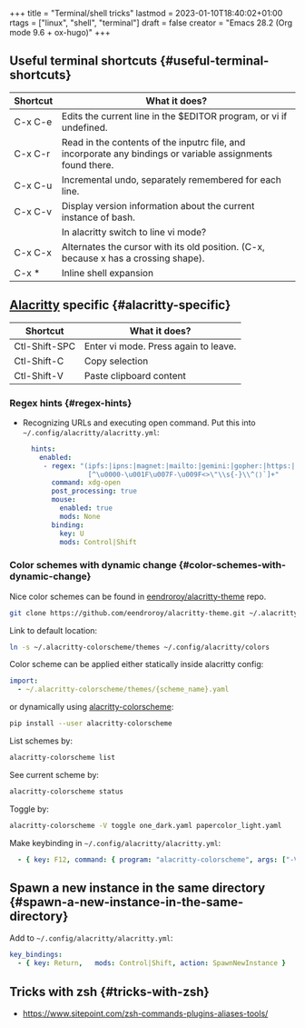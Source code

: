 +++
title = "Terminal/shell tricks"
lastmod = 2023-01-10T18:40:02+01:00
rtags = ["linux", "shell", "terminal"]
draft = false
creator = "Emacs 28.2 (Org mode 9.6 + ox-hugo)"
+++

## Useful terminal shortcuts {#useful-terminal-shortcuts}

| Shortcut | What it does?                                                                                               |
|----------|-------------------------------------------------------------------------------------------------------------|
| C-x C-e  | Edits the current line in the $EDITOR program, or vi if undefined.                                          |
| C-x C-r  | Read in the contents of the inputrc file, and incorporate any bindings or variable assignments found there. |
| C-x C-u  | Incremental undo, separately remembered for each line.                                                      |
| C-x C-v  | Display version information about the current instance of bash.                                             |
|          | In alacritty switch to line vi mode?                                                                        |
| C-x C-x  | Alternates the cursor with its old position. (C-x, because x has a crossing shape).                         |
| C-x \*   | Inline shell expansion                                                                                      |


## [Alacritty](https://alacritty.org/) specific {#alacritty-specific}

| Shortcut      | What it does?                        |
|---------------|--------------------------------------|
| Ctl-Shift-SPC | Enter vi mode. Press again to leave. |
| Ctl-Shift-C   | Copy selection                       |
| Ctl-Shift-V   | Paste clipboard content              |


### Regex hints {#regex-hints}

-   Recognizing URLs and executing open command. Put this into
    `~/.config/alacritty/alacritty.yml`:
    ```yaml
      hints:
        enabled:
    ​     - regex: "(ipfs:|ipns:|magnet:|mailto:|gemini:|gopher:|https:|http:|news:|file:|git:|ssh:|ftp:)\
                    [^\u0000-\u001F\u007F-\u009F<>\"\\s{-}\\^⟨⟩`]+"
           command: xdg-open
           post_processing: true
           mouse:
             enabled: true
             mods: None
           binding:
             key: U
             mods: Control|Shift
    ```


### Color schemes with dynamic change {#color-schemes-with-dynamic-change}

Nice color schemes can be found in [eendroroy/alacritty-theme](https://github.com/eendroroy/alacritty-theme) repo.

```sh
git clone https://github.com/eendroroy/alacritty-theme.git ~/.alacritty-colorscheme
```

Link to default location:

```sh
ln -s ~/.alacritty-colorscheme/themes ~/.config/alacritty/colors
```

Color scheme can be applied either statically inside alacritty config:

```yaml
import:
  - ~/.alacritty-colorscheme/themes/{scheme_name}.yaml
```

or dynamically using [alacritty-colorscheme](https://github.com/toggle-corp/alacritty-colorscheme):

```sh
pip install --user alacritty-colorscheme
```

List schemes by:

```sh
alacritty-colorscheme list
```

See current scheme by:

```sh
alacritty-colorscheme status
```

Toggle by:

```sh
alacritty-colorscheme -V toggle one_dark.yaml papercolor_light.yaml
```

Make keybinding in `~/.config/alacritty/alacritty.yml`:

```yaml
  - { key: F12, command: { program: "alacritty-colorscheme", args: ["-V",  "toggle",  "one_dark.yaml",  "papercolor_light.yaml"] } }
```


## Spawn a new instance in the same directory {#spawn-a-new-instance-in-the-same-directory}

Add to `~/.config/alacritty/alacritty.yml`:

```yaml
key_bindings:
  - { key: Return,   mods: Control|Shift, action: SpawnNewInstance }
```


## Tricks with zsh {#tricks-with-zsh}

-   <https://www.sitepoint.com/zsh-commands-plugins-aliases-tools/>
